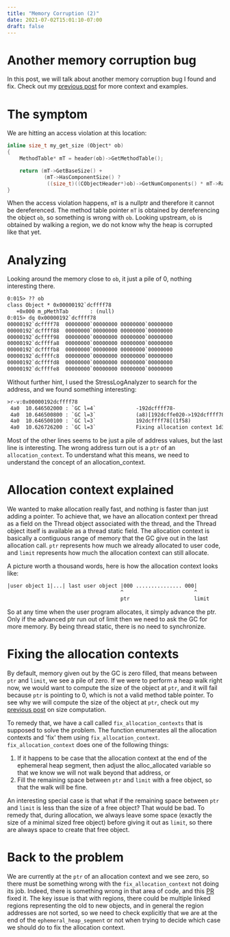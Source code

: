 ```yaml
---
title: "Memory Corruption (2)"
date: 2021-07-02T15:01:10-07:00
draft: false
---
```


# Another memory corruption bug
In this post, we will talk about another memory corruption bug I found and fix. Check out my [previous post](/posts/memory-corruption-1) for more context and examples.

# The symptom
We are hitting an access violation at this location:

```c++
inline size_t my_get_size (Object* ob)
{
    MethodTable* mT = header(ob)->GetMethodTable();

    return (mT->GetBaseSize() +
            (mT->HasComponentSize() ?
             ((size_t)((CObjectHeader*)ob)->GetNumComponents() * mT->RawGetComponentSize()) : 0));
}
```

When the access violation happens, `mT` is a nullptr and therefore it cannot be dereferenced. The method table pointer `mT` is obtained by dereferencing the object `ob`, so something is wrong with `ob`. Looking upstream, `ob` is obtained by walking a region, we do not know why the heap is corrupted like that yet.

# Analyzing
Looking around the memory close to `ob`, it just a pile of 0, nothing interesting there.

```txt
0:015> ?? ob
class Object * 0x00000192`dcffff78
   +0x000 m_pMethTab       : (null) 
0:015> dq 0x00000192`dcffff78
00000192`dcffff78  00000000`00000000 00000000`00000000
00000192`dcffff88  00000000`00000000 00000000`00000000
00000192`dcffff98  00000000`00000000 00000000`00000000
00000192`dcffffa8  00000000`00000000 00000000`00000000
00000192`dcffffb8  00000000`00000000 00000000`00000000
00000192`dcffffc8  00000000`00000000 00000000`00000000
00000192`dcffffd8  00000000`00000000 00000000`00000000
00000192`dcffffe8  00000000`00000000 00000000`00000000
```

Without further hint, I used the StressLogAnalyzer to search for the address, and we found something interesting:

```txt
>r-v:0x00000192dcffff78
 4a0  10.646502000 : `GC l=4`             -192dcffff78-
 4a0  10.646500800 : `GC l=3`             (a8)[192dcffe020->192dcffff78, NA: [19293086980(1240954528), 192930888d8[: 1f58(1), x: 192dcffff78 (C)
 4a0  10.646500100 : `GC l=3`             192dcffff78[(1f58)
 4a0  10.626726200 : `GC l=3`             Fixing allocation context 1d314d07fa8: ptr: 192dcffff78, limit: 192dcffffd0
```

Most of the other lines seems to be just a pile of address values, but the last line is interesting. The wrong address turn out is a `ptr` of an `allocation_context`. To understand what this means, we need to understand the concept of an allocation_context.

# Allocation context explained
We wanted to make allocation really fast, and nothing is faster than just adding a pointer. To achieve that, we have an allocation context per thread as a field on the Thread object associated with the thread, and the Thread object itself is available as a thread static field. The allocation context is basically a contiguous range of memory that the GC give out in the last allocation call. `ptr` represents how much we already allocated to user code, and `limit` represents how much the allocation context can still allocate.

A picture worth a thousand words, here is how the allocation context looks like:

```txt
|user object 1|...| last user object |000 ............... 000|
                                     ^                       ^
                                     ptr                     limit
```

So at any time when the user program allocates, it simply advance the ptr. Only if the advanced ptr run out of limit then we need to ask the GC for more memory. By being thread static, there is no need to synchronize.

# Fixing the allocation contexts
By default, memory given out by the GC is zero filled, that means between `ptr` and `limit`, we see a pile of zero. If we were to perform a heap walk right now, we would want to compute the size of the object at `ptr`, and it will fail because `ptr` is pointing to 0, which is not a valid method table pointer. To see why we will compute the size of the object at `ptr`, check out my [previous post](/posts/gc-objects-1) on size computation.

To remedy that, we have a call called `fix_allocation_contexts` that is supposed to solve the problem. The function enumerates all the allocation contexts and 'fix' them using `fix_allocation_context`. `fix_allocation_context` does one of the following things:

1. If it happens to be case that the allocation context at the end of the ephemeral heap segment, then adjust the alloc_allocated variable so that we know we will not walk beyond that address, or
2. Fill the remaining space between `ptr` and `limit` with a free object, so that the walk will be fine.

An interesting special case is that what if the remaining space between `ptr` and `limit` is less than the size of a free object? That would be bad. To remedy that, during allocation, we always leave some space (exactly the size of a minimal sized free object) before giving it out as `limit`, so there are always space to create that free object.

# Back to the problem
We are currently at the `ptr` of an allocation context and we see zero, so there must be something wrong with the `fix_allocation_context` not doing its job. Indeed, there is something wrong in that area of code, and this [PR](https://github.com/dotnet/runtime/pull/54931) fixed it. The key issue is that with regions, there could be multiple linked regions representing the old to new objects, and in general the region addresses are not sorted, so we need to check explicitly that we are at the end of the `ephemeral_heap_segment` or not when trying to decide which case we should do to fix the allocation context.